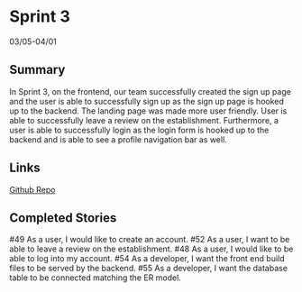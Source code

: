 # Sprint 3
03/05-04/01
## Summary
In Sprint 3, on the frontend, our team successfully created the sign up page and the user is able to successfully sign up as the sign up page is hooked up to the backend. The landing page was made more user friendly. User is able to successfully leave a review on the establishment. Furthermore, a user is able to successfully login as the login form is hooked up to the backend and is able to see a profile navigation bar as well.

## Links
[Github Repo](https://github.com/Monicakodali/SEPROJECT)
## Completed Stories
#49 As a user, I would like to create an account.
#52 As a user, I want to be able to leave a review on the establishment.
#48 As a user, I would like to be able to log into my account.
#54 As a developer, I want the front end build files to be served by the backend.
#55 As a developer, I want the database table to be connected matching the ER model.
